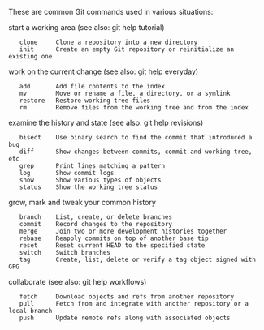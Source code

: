 
These are common Git commands used in various situations:

start a working area (see also: git help tutorial)

       clone     Clone a repository into a new directory
       init      Create an empty Git repository or reinitialize an existing one   

work on the current change (see also: git help everyday)

       add       Add file contents to the index
       mv        Move or rename a file, a directory, or a symlink
       restore   Restore working tree files
       rm        Remove files from the working tree and from the index

examine the history and state (see also: git help revisions)

       bisect    Use binary search to find the commit that introduced a bug
       diff      Show changes between commits, commit and working tree, etc
       grep      Print lines matching a pattern
       log       Show commit logs
       show      Show various types of objects
       status    Show the working tree status

grow, mark and tweak your common history

       branch    List, create, or delete branches
       commit    Record changes to the repository
       merge     Join two or more development histories together
       rebase    Reapply commits on top of another base tip
       reset     Reset current HEAD to the specified state
       switch    Switch branches
       tag       Create, list, delete or verify a tag object signed with GPG

collaborate (see also: git help workflows)

       fetch     Download objects and refs from another repository
       pull      Fetch from and integrate with another repository or a local branch
       push      Update remote refs along with associated objects
   
   
   
   
